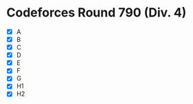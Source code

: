 # Codeforces Round 790 (Div. 4)

- [x] A
- [x] B
- [x] C
- [x] D
- [x] E
- [x] F
- [x] G
- [x] H1
- [x] H2

